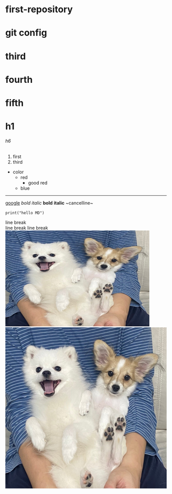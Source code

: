 # first-repository
# git config
# third
# fourth
# fifth
# h1
###### h6
1. first
3. third
- color
  * red
    + good red
  + blue
---
[google](https://google.com)
*bold*
_italic_
**bold**
__italic__
~cancelline~
```
print("hello MD")
```
line break  
line break 
line break  
<img src="KakaoTalk_Photo_2023-04-26-11-15-44.jpeg" alt = "dogs2" width="450px" height="300px"></img>
![dogs](KakaoTalk_Photo_2023-04-26-11-15-44.jpeg)


